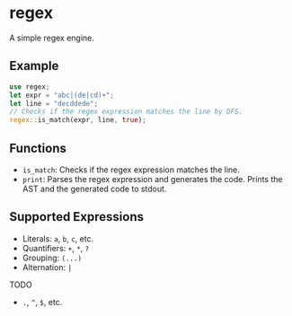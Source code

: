 # regex

A simple regex engine.

## Example

```rust
use regex;
let expr = "abc|(de|cd)+";
let line = "decddede";
// Checks if the regex expression matches the line by DFS.
regex::is_match(expr, line, true);
```

## Functions

- `is_match`: Checks if the regex expression matches the line.
- `print`: Parses the regex expression and generates the code. Prints the AST and the generated code to stdout.

## Supported Expressions

- Literals: `a`, `b`, `c`, etc.
- Quantifiers: `+`, `*`, `?`
- Grouping: `(...)`
- Alternation: `|`

TODO
- `.`, `^`, `$`, etc.
